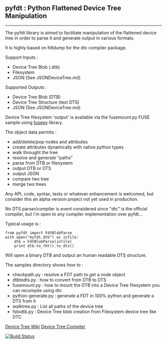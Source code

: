 ## pyfdt : Python Flattened Device Tree Manipulation ##
----------
The pyfdt library is aimed to facilitate manipulation of the flattened device tree in order to parse it and generate output in various formats.

It is highly based on fdtdump for the dtc compiler package.

Support Inputs :
 - Device Tree Blob (.dtb)
 - Filesystem
 - JSON (See JSONDeviceTree.md)

Supported Outputs :
 - Device Tree Blob (DTB)
 - Device Tree Structure (text DTS)
 - JSON (See JSONDeviceTree.md)

Device Tree filesystem 'output' is available via the fusemount.py FUSE sample using [fusepy](https://github.com/terencehonles/fusepy) library.

The object data permits :
 - add/delete/pop nodes and attributes
 - create attributes dynamically with native python types
 - walk throught the tree
 - resolve and generate "paths"
 - parse from DTB or filesystem
 - output DTB or DTS
 - output JSON
 - compare two tree
 - merge two trees

Any API, code, syntax, tests or whatever enhancement is welcomed, but consider this an alpha version project not yet used in production.

No DTS parser/compiler is event considered since "dtc" is the official compiler, but i'm open to any compiler implementation over pyfdt...

Typical usage is :
```
from pyfdt import FdtBlobParse
with open("myfdt.dtb") as infile:
    dtb = FdtBlobParse(infile)
    print dtb.to_fdt().to_dts()
```

Will open a binary DTB and output an human readable DTS structure.

The samples directory shows how to :
 - checkpath.py : resolve a FDT path to get a node object
 - dtbtodts.py : how to convert from DTB to DTS
 - fusemount.py : how to mount the DTB into a Device Tree filesystem you can recompile using dtc
 - python-generate.py : generate a FDT in 100% python and generate a DTS from it
 - walktree.py : List all paths of the device tree
 - fstodtb.py : Device Tree blob creation from Filesystem device tree like DTC

[Device Tree Wiki](http://www.devicetree.org)
[Device Tree Compiler](http://www.devicetree.org/Device_Tree_Compiler)

[![Build Status](https://travis-ci.org/superna9999/pyfdt.svg?branch=master)](https://travis-ci.org/superna9999/pyfdt)
